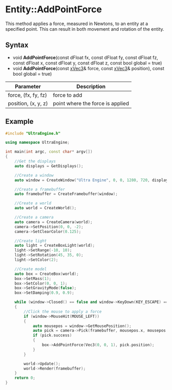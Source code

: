 # Entity::AddPointForce

This method applies a force, measured in Newtons, to an entity at a specified point. This can result in both movement and rotation of the entity.

## Syntax

- void **AddPointForce**(const dFloat fx, const dFloat fy, const dFloat fz, const dFloat x, const dFloat y, const dFloat z, const bool global = true)
- void **AddPointForce**(const [xVec3](xVec3.md)& force, const [xVec3](xVec3.md)& position), const bool global = true)

| Parameter | Description |
| --- | --- |
| force, (fx, fy, fz) | force to add |
| position, (x, y, z) | point where the force is applied |

## Example

```c++
#include "UltraEngine.h"

using namespace UltraEngine;

int main(int argc, const char* argv[])
{
    //Get the displays
    auto displays = GetDisplays();

    //Create a window
    auto window = CreateWindow("Ultra Engine", 0, 0, 1280, 720, displays[0], WINDOW_CENTER | WINDOW_TITLEBAR);

    //Create a framebuffer
    auto framebuffer = CreateFramebuffer(window);

    //Create a world
    auto world = CreateWorld();

    //Create a camera
    auto camera = CreateCamera(world);
    camera->SetPosition(0, 0, -2);
    camera->SetClearColor(0.125);

    //Create light
    auto light = CreateBoxLight(world);
    light->SetRange(-10, 10);
    light->SetRotation(45, 35, 0);
    light->SetColor(2);

    //Create model
    auto box = CreateBox(world);
    box->SetMass(1);
    box->SetColor(0, 0, 1);
    box->SetGravityMode(false);
    box->SetDamping(0.9, 0.9);

    while (window->Closed() == false and window->KeyDown(KEY_ESCAPE) == false)
    {
        //Click the mouse to apply a force
        if (window->MouseHit(MOUSE_LEFT))
        {
            auto mousepos = window->GetMousePosition();
            auto pick = camera->Pick(framebuffer, mousepos.x, mousepos.y);
            if (pick.success)
            {
                box->AddPointForce(Vec3(0, 0, 1), pick.position);
            }
        }

        world->Update();
        world->Render(framebuffer);
    }
    return 0;
}
```
